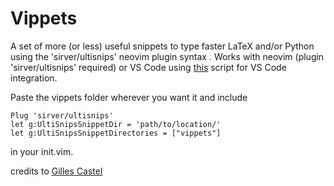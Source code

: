 # Vippets

A set of more (or less) useful snippets to type faster LaTeX and/or Python using the 'sirver/ultisnips' neovim plugin syntax . Works with neovim (plugin 'sirver/ultisnips' required) or VS Code using [this](https://github.com/erietz/ultisnips-vscode) script for VS Code integration.

Paste the vippets folder wherever you want it and include 
```
Plug 'sirver/ultisnips'
let g:UltiSnipsSnippetDir = 'path/to/location/'
let g:UltiSnipsSnippetDirectories = ["vippets"]
```
in your init.vim.

credits to [Gilles Castel](https://github.com/gillescastel/latex-snippets)